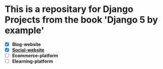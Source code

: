 # This is a repositary for Django Projects from the book 'Django 5 by example'
- [x] **Blog-website**
- [x] **[Social-website](https://github.com/Mistire/django-projects/tree/main/social-website)**
- [ ] **Ecommerce-platform**
- [ ] **Elearning-platform**
